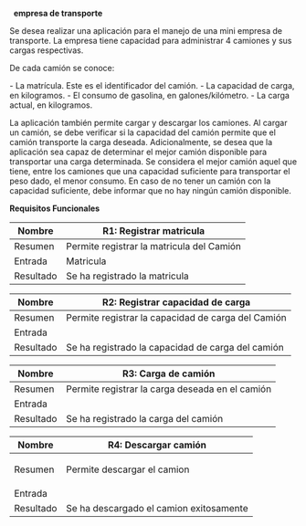 ﻿` `**empresa de transporte**

Se desea realizar una aplicación para el manejo de una mini empresa de transporte. La empresa tiene capacidad para administrar 4 camiones y sus cargas respectivas.

De cada camión se conoce:

\- La matrícula. Este es el identificador del camión.
\- La capacidad de carga, en kilogramos.
\- El consumo de gasolina, en galones/kilómetro.
\- La carga actual, en kilogramos.

La aplicación también permite cargar y descargar los camiones. Al cargar un camión, se debe verificar si la capacidad del camión permite que el camión transporte la carga deseada.
Adicionalmente, se desea que la aplicación sea capaz de determinar el mejor camión disponible para transportar una carga determinada. Se considera el mejor camión aquel que tiene, entre los camiones que una capacidad suficiente para transportar el peso dado, el menor consumo. En caso de no tener un camión con la capacidad suficiente, debe informar que no hay ningún camión disponible.

**Requisitos Funcionales**

|Nombre|R1: Registrar matricula |
| - | - |
|Resumen|Permite registrar la matricula del Camión|
|Entrada|Matricula|
|Resultado|Se ha registrado la matricula|

|Nombre|R2: Registrar capacidad de carga|
| - | - |
|Resumen|Permite registrar la capacidad de carga del Camión|
|Entrada||
|Resultado|Se ha registrado la capacidad de carga del camión|

|Nombre|R3: Carga de camión|
| - | - |
|Resumen|Permite registrar la carga deseada en el camión|
|Entrada||
|Resultado|Se ha registrado la carga del camión|


|Nombre|R4: Descargar camión|
| - | - |
|Resumen|<p>Permite descargar el camion</p><p></p>|
|Entrada||
|Resultado|Se ha descargado el camion exitosamente |

